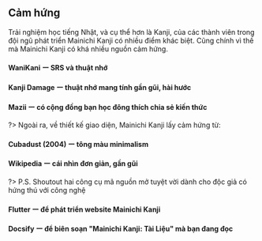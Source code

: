 ## Cảm hứng

Trải nghiệm học tiếng Nhật, và cụ thể hơn là Kanji, của các thành viên trong đội ngũ phát triển Mainichi Kanji có nhiều điểm khác biệt. Cũng chính vì thế mà Mainichi Kanji có khá nhiều nguồn cảm hứng.

#### WaniKani ー SRS và thuật nhớ

#### Kanji Damage ー thuật nhớ mang tính gần gũi, hài hước

#### Mazii ー có cộng đồng bạn học đông thích chia sẻ kiến thức

?> Ngoài ra, về thiết kế giao diện, Mainichi Kanji lấy cảm hứng từ:

#### Cubadust (2004) ー tông màu minimalism

#### Wikipedia ー cái nhìn đơn giản, gần gũi

?> P.S. Shoutout hai công cụ mã nguồn mở tuyệt vời dành cho độc giả có hứng thú với công nghệ

#### Flutter ー để phát triển website Mainichi Kanji

#### Docsify ー để biên soạn "Mainichi Kanji: Tài Liệu" mà bạn đang đọc